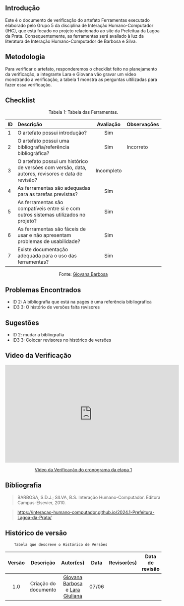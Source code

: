 ## Introdução
Este é o documento de verificação do artefato Ferramentas executado elaborado pelo Grupo 5 da disciplina de Interação Humano-Computador (IHC), que está focado no projeto relacionado ao site da Prefeitua da Lagoa da Prata. Consequentemente, as ferramentas será avaliado à luz da literatura de Interação Humano-Computador de Barbosa e Silva.

## Metodologia
Para verificar o artefato, responderemos o checklist feito no planejamento da verificação, a integrante Lara e Giovana vão gravar um video monstrando a verificação, a tabela 1 monstra as perguntas ultilizadas para fazer essa verificação.

## Checklist

<center>Tabela 1: Tabela das Ferramentas. </center> 

| __ID__ | __Descrição__ | __Avaliação__ | __Observações__ |
|:----------|:----------|:----------:| --------------------|
| 1 | O artefato possui introdução? | Sim | |
| 2 | O artefato possui uma bibliografia/referência bibliográfica?  | Sim  | Incorreto|
| 3 | O artefato possui um histórico de versões com versão, data, autores, revisores e data de revisão? | Incompleto| |
| 4 | As ferramentas são adequadas para as tarefas previstas? | Sim  | |
| 5 | As ferramentas são compatíveis entre si e com outros sistemas utilizados no projeto? |Sim  | |
| 6 | As ferramentas são fáceis de usar e não apresentam problemas de usabilidade? | Sim | |
| 7 | Existe documentação adequada para o uso das ferramentas? | Sim  | |

 <center>  <p>Fonte: <a href="https://github.com/gio221">Giovana Barbosa</a></p></center>

## Problemas Encontrados

* ID 2: A bibliografia que está na pages é uma referência bibliografica
* ID3 3: O histório de versões falta revisores

## Sugestões

* ID 2: mudar a bibliografia
* ID3 3: Colocar revisores no histórico de versões

## Video da Verificação

<p style="text-align: center"><iframe width="560" height="315" src="https://www.youtube.com/embed/qm5VgYM-4f4 " title="YouTube video player" frameborder="0" allow="accelerometer; autoplay; clipboard-write; encrypted-media; gyroscope; picture-in-picture; web-share" referrerpolicy="strict-origin-when-cross-origin" allowfullscreen></iframe></p>
<p style="text-align: center"><a href="https://youtu.be/qm5VgYM-4f4 " target="blanket">Vídeo da Verificação do cronograma da etapa 1</a></p>

## Bibliografia
> BARBOSA, S.D.J.; SILVA, B.S. Interação Humano-Computador. Editora Campus-Elsevier, 2010.

>  https://interacao-humano-computador.github.io/2024.1-Prefeitura-Lagoa-da-Prata/


## Histórico de versão
        Tabela que descreve o Histórico de Versões
|     Versão       |     Descrição      |      Autor(es)      | Data           |  Revisor(es)          |Data de revisão|
| :----------------------------------------------------------: | :-------------------------------: | :-------------------------------------------------: | :-------------------------------: |  :-------------------------------: | :-------------------------------: |
|1.0|Criação do documento|[Giovana Barbosa](https://github.com/gio221) e [Lara Giuliana](https://github.com/gravelylara)  | 07/06|||